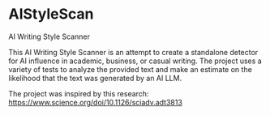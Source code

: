 # AIStyleScan
AI Writing Style Scanner

This AI Writing Style Scanner is an attempt to create a standalone detector for AI influence in academic, business, or casual writing.  The project uses a variety of tests to analyze the provided text and make an estimate on the likelihood that the text was generated by an AI LLM.

The project was inspired by this research: https://www.science.org/doi/10.1126/sciadv.adt3813
